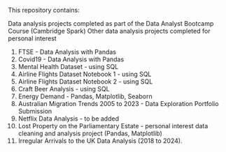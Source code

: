This repository contains:

Data analysis projects completed as part of the Data Analyst Bootcamp Course (Cambridge Spark) 
Other data analysis projects completed for personal interest

1) FTSE - Data Analysis with Pandas
2) Covid19 - Data Analysis with Pandas
3) Mental Health Dataset - using SQL
4) Airline Flights Dataset Notebook 1 - using SQL
5) Airline Flights Dataset Notebook 2 - using SQL
6) Craft Beer Analysis - using SQL
7) Energy Demand - Pandas, Matplotlib, Seaborn
8) Australian Migration Trends 2005 to 2023 - Data Exploration Portfolio Submission
9) Netflix Data Analysis - to be added
10) Lost Property on the Parliamentary Estate - personal interest data cleaning and analysis project (Pandas, Matplotlib)
11) Irregular Arrivals to the UK Data Analysis (2018 to 2024).
